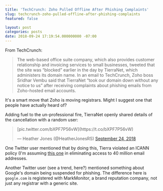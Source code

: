 ```yaml
---
title: 'TechCrunch: Zoho Pulled Offline After Phishing Complaints'
slug: techcrunch-zoho-pulled-offline-after-phishing-complaints
featured: false

layout: post
categories: posts
date: 2018-09-24 17:19:54.000000000 -07:00
---
```


From TechCrunch:

>  The web-based office suite company, which also provides customer relationship and invoicing services to small businesses, tweeted that the site was “blocked” earlier in the day by TierraNet, which administers its domain name.
> In an email to TechCrunch, Zoho boss Sridhar Vembu said that TierraNet “took our domain down without any notice to us” after receiving complaints about phishing emails from Zoho-hosted email accounts.

It's a smart move that Zoho is moving registrars. Might I suggest one that people have actually heard of?

Adding fuel to the un-professional fire, TierraNet openly shared details of the cancellation with a random user:

<blockquote class="twitter-tweet">
[pic.twitter.com/bXPF7P56vW](https://t.co/bXPF7P56vW)

— Heather Jones (@HeatherJonesRS) [September 24, 2018](https://twitter.com/HeatherJonesRS/status/1044265138340155392?ref_src=twsrc%5Etfw)
</blockquote>
<script async src="https://platform.twitter.com/widgets.js" charset="utf-8"></script>

One Twitter user mentioned that by doing this, Tierra violated an ICANN policy (I'm assuming [this one](https://www.icann.org/resources/pages/expected-standards-2008-01-10-en) in eliminating access to 40 million email addresses.

Another Twitter user (see a trend, here?) mentioned something about Google's domain being suspended for phishing. The difference here is `google.com` is registered with MarkMonitor, a brand reputation company, not just any registrar with a generic site.

